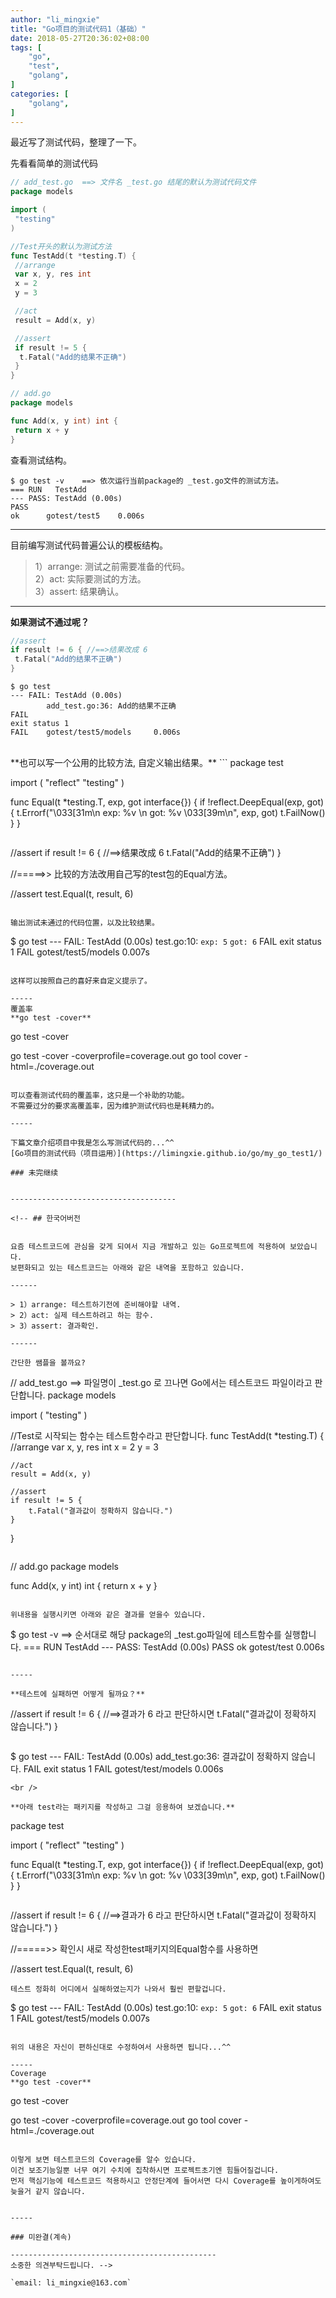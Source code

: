 ```yaml
---
author: "li_mingxie"
title: "Go项目的测试代码1（基础）"
date: 2018-05-27T20:36:02+08:00
tags: [
    "go",
    "test",
    "golang",
]
categories: [
    "golang",
]
---
```


最近写了测试代码，整理了一下。<!--more-->

先看看简单的测试代码

```go
// add_test.go  ==> 文件名 _test.go 结尾的默认为测试代码文件
package models

import (
 "testing"
)

//Test开头的默认为测试方法
func TestAdd(t *testing.T) {
 //arrange
 var x, y, res int
 x = 2
 y = 3

 //act
 result = Add(x, y)

 //assert
 if result != 5 {
  t.Fatal("Add的结果不正确")
 }
}
```

```go
// add.go
package models

func Add(x, y int) int {
 return x + y
}
```

查看测试结构。

```
$ go test -v    ==> 依次运行当前package的 _test.go文件的测试方法。
=== RUN   TestAdd
--- PASS: TestAdd (0.00s)
PASS
ok      gotest/test5    0.006s
```

------
目前编写测试代码普遍公认的模板结构。

> 1）arrange: 测试之前需要准备的代码。  
> 2）act: 实际要测试的方法。  
> 3）assert: 结果确认。  

-----

**如果测试不通过呢？**

```go
//assert
if result != 6 { //==>结果改成 6
 t.Fatal("Add的结果不正确")
}
```

```
$ go test
--- FAIL: TestAdd (0.00s)
        add_test.go:36: Add的结果不正确
FAIL
exit status 1
FAIL    gotest/test5/models     0.006s
```

<br />
**也可以写一个公用的比较方法, 自定义输出结果。**
```
package test

import (
 "reflect"
 "testing"
)

func Equal(t *testing.T, exp, got interface{}) {
 if !reflect.DeepEqual(exp, got) {
  t.Errorf("\033[31m\n exp: %v \n got: %v \033[39m\n", exp, got)
  t.FailNow()
 }
}

```

```

//assert
if result != 6 { //==>结果改成 6
 t.Fatal("Add的结果不正确")
}

//=====>> 比较的方法改用自己写的test包的Equal方法。

//assert
test.Equal(t, result, 6)

```

输出测试未通过的代码位置，以及比较结果。
```

$ go test
--- FAIL: TestAdd (0.00s)
        test.go:10:
             `exp: 5`
             `got: 6`
FAIL
exit status 1
FAIL    gotest/test5/models     0.007s

```

这样可以按照自己的喜好来自定义提示了。

-----
覆盖率  
**go test -cover**  
```

go test -cover

go test -cover -coverprofile=coverage.out
go tool cover -html=./coverage.out

```

可以查看测试代码的覆盖率，这只是一个补助的功能。  
不需要过分的要求高覆盖率，因为维护测试代码也是耗精力的。

-----

下篇文章介绍项目中我是怎么写测试代码的...^^  
[Go项目的测试代码（项目运用）](https://limingxie.github.io/go/my_go_test1/)

### 未完继续


-------------------------------------

<!-- ## 한국어버전


요즘 테스트코드에 관심을 갖게 되여서 지금 개발하고 있는 Go프로젝트에 적용하여 보았습니다.  
보편화되고 있는 테스트코드는 아래와 같은 내역을 포함하고 있습니다.

------

> 1）arrange: 테스트하기전에 준비해야할 내역.  
> 2）act: 실제 테스트하려고 하는 함수.  
> 3）assert: 결과확인.  

------

간단한 쌤플을 볼까요?
```
// add_test.go  ==> 파일명이 _test.go 로 끄나면 Go에서는 테스트코드 파일이라고 판단합니다.
package models

import (
	"testing"
)

//Test로 시작되는 함수는 테스트함수라고 판단합니다.
func TestAdd(t *testing.T) {
	//arrange
	var x, y, res int
	x = 2
	y = 3

	//act
	result = Add(x, y)

	//assert
	if result != 5 {
		t.Fatal("결과값이 정확하지 않습니다.")
	}
}
```

```
// add.go
package models

func Add(x, y int) int {
	return x + y
}
``` 

위내용을 실행시키면 아래와 같은 결과를 얻을수 있습니다.

```
$ go test -v    ==> 순서대로 해당 package의 _test.go파일에 테스트함수를 실행합니다.
=== RUN   TestAdd
--- PASS: TestAdd (0.00s)
PASS
ok      gotest/test    0.006s
```

-----

**테스트에 실패하면 어떻게 될까요？**

```
//assert
if result != 6 { //==>결과가 6 라고 판단하시면
	t.Fatal("결과값이 정확하지 않습니다.")
}
```

```
$ go test
--- FAIL: TestAdd (0.00s)
        add_test.go:36: 결과값이 정확하지 않습니다.
FAIL
exit status 1
FAIL    gotest/test/models     0.006s
```
<br />

**아래 test라는 패키지를 작성하고 그걸 응용하여 보겠습니다.**

```
package test

import (
	"reflect"
	"testing"
)

func Equal(t *testing.T, exp, got interface{}) {
	if !reflect.DeepEqual(exp, got) {
		t.Errorf("\033[31m\n exp: %v \n got: %v \033[39m\n", exp, got)
		t.FailNow()
	}
}
```

```
//assert
if result != 6 { //==>결과가 6 라고 판단하시면
	t.Fatal("결과값이 정확하지 않습니다.")
}

//=====>> 확인시 새로 작성한test패키지의Equal함수를 사용하면

//assert
test.Equal(t, result, 6)
```
테스트 정화히 어디에서 실해하였는지가 나와서 훨씬 편할겁니다.
```
$ go test
--- FAIL: TestAdd (0.00s)
        test.go:10:
             `exp: 5`
             `got: 6`
FAIL
exit status 1
FAIL    gotest/test5/models     0.007s
```

위의 내용은 자신이 편하신대로 수정하여서 사용하면 됩니다...^^

-----
Coverage  
**go test -cover**  
```
go test -cover

go test -cover -coverprofile=coverage.out
go tool cover -html=./coverage.out
```

이렇게 보면 테스트코드의 Coverage를 알수 있습니다.  
이건 보조기능일뿐 너무 여기 수치에 집착하시면 프로젝트초기엔 힘들어질겁니다.  
먼저 핵심기능에 테스트코드 적용하시고 안정단계에 들어서면 다시 Coverage를 높이게하여도 늦을거 같지 않습니다.


-----

### 미완결(계속)

----------------------------------------------
소중한 의견부탁드립니다. -->

`email: li_mingxie@163.com`

